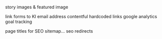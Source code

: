 
story images & featured image

link forms to KI email address
contentful hardcoded links
google analytics
goal tracking

page titles for SEO
sitemap...
seo redirects
